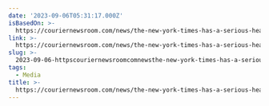 ```yaml
---
date: '2023-09-06T05:31:17.000Z'
isBasedOn: >-
  https://couriernewsroom.com/news/the-new-york-times-has-a-serious-headline-problem/
link: >-
  https://couriernewsroom.com/news/the-new-york-times-has-a-serious-headline-problem/
slug: >-
  2023-09-06-httpscouriernewsroomcomnewsthe-new-york-times-has-a-serious-headline-problem
tags:
  - Media
title: >-
  https://couriernewsroom.com/news/the-new-york-times-has-a-serious-headline-problem/
---
```


